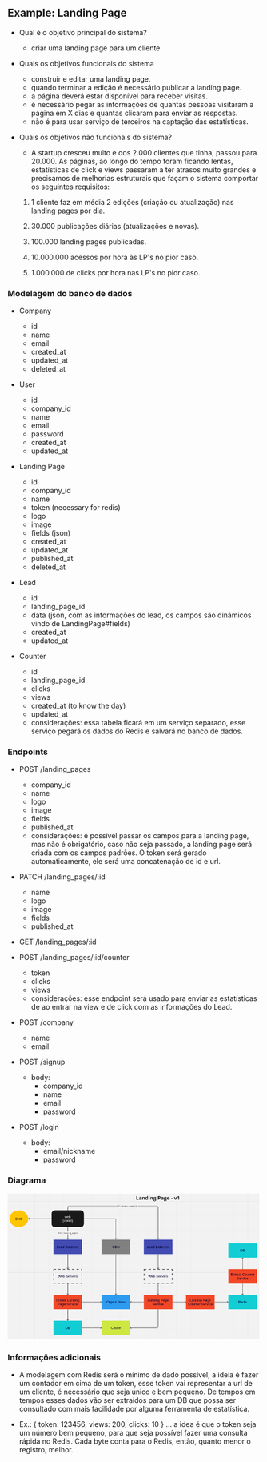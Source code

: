 ## Example: Landing Page

- Qual é o objetivo principal do sistema?
  - criar uma landing page para um cliente.
  
- Quais os objetivos funcionais do sistema
  - construir e editar uma landing page.
  - quando terminar a edição é necessário publicar a landing page.
  - a página deverá estar disponível para receber visitas.
  - é necessário pegar as informações de quantas pessoas visitaram a página em X dias e quantas clicaram para enviar as respostas.
  - não é para usar serviço de terceiros na captação das estatísticas.
- Quais os objetivos não funcionais do sistema?
  - A startup cresceu muito e dos 2.000 clientes que tinha, passou para 20.000. As páginas, ao longo do tempo foram ficando lentas, estatísticas de click e views passaram a ter atrasos muito grandes e precisamos de melhorias estruturais que façam o sistema comportar os seguintes requisitos:

  1. 1 cliente faz em média 2 edições (criação ou atualização) nas landing pages por dia.

  2. 30.000 publicações diárias (atualizações e novas).

  3. 100.000 landing pages publicadas.
   
  4. 10.000.000 acessos por hora às LP's no pior caso.

  5. 1.000.000 de clicks por hora nas LP's no pior caso.


### Modelagem do banco de dados

- Company
  - id
  - name
  - email
  - created_at
  - updated_at
  - deleted_at

- User
  - id
  - company_id
  - name
  - email
  - password
  - created_at
  - updated_at

- Landing Page
  - id
  - company_id
  - name
  - token (necessary for redis)
  - logo
  - image
  - fields (json)
  - created_at
  - updated_at
  - published_at
  - deleted_at

- Lead
  - id
  - landing_page_id
  - data (json, com as informações do lead, os campos são dinâmicos vindo de LandingPage#fields)
  - created_at
  - updated_at

- Counter
  - id
  - landing_page_id
  - clicks
  - views
  - created_at (to know the day)
  - updated_at
  - considerações: essa tabela ficará em um serviço separado, esse serviço pegará os dados do Redis e salvará no banco de dados.
   
### Endpoints

- POST /landing_pages
  - company_id
  - name
  - logo
  - image
  - fields
  - published_at
  - considerações: é possível passar os campos para a landing page, mas não é obrigatório, caso não seja passado, a landing page será criada com os campos padrões. O token será gerado automaticamente, ele será uma concatenação de id e url.

- PATCH /landing_pages/:id
  - name
  - logo
  - image
  - fields
  - published_at

- GET /landing_pages/:id

- POST /landing_pages/:id/counter
  - token
  - clicks
  - views
  - considerações: esse endpoint será usado para enviar as estatísticas de ao entrar na view e de click com as informações do Lead.

- POST /company
  - name
  - email

- POST /signup
  - body:
    - company_id
    - name
    - email
    - password

- POST /login
  - body:
    - email/nickname
    - password 

### Diagrama

![Landing Page - v1](../images/landing-page-v1.png)

### Informações adicionais

- A modelagem com Redis será o mínimo de dado possível, a ideia é fazer um contador em cima de um token, esse token vai representar a url de um cliente, é necessário que seja único e bem pequeno. De tempos em tempos esses dados vão ser extraídos para um DB que possa ser consultado com mais facilidade por alguma ferramenta de estatística.

- Ex.: { token: 123456, views: 200, clicks: 10 } ... a idea é que o token seja um número bem pequeno, para que seja possível fazer uma consulta rápida no Redis. Cada byte conta para o Redis, então, quanto menor o registro, melhor.